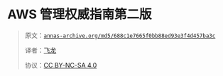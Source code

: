 # AWS 管理权威指南第二版

> 原文：[`annas-archive.org/md5/688c1e7665f0bb88ed93e3f4d457ba3c`](https://annas-archive.org/md5/688c1e7665f0bb88ed93e3f4d457ba3c)
> 
> 译者：[飞龙](https://github.com/wizardforcel)
> 
> 协议：[CC BY-NC-SA 4.0](http://creativecommons.org/licenses/by-nc-sa/4.0/)
